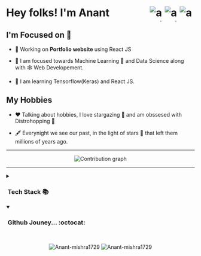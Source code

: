 <h1 z>Hey folks!  I'm Anant <img src = "https://github.com/Anant-mishra1729/Anant-mishra1729/blob/main/wave.gif" alt = "" width = "30"/> 
<a  href="https://instagram.com/anantmishra58" target="blank"><img align="right" src="https://cdn-icons.flaticon.com/png/512/3938/premium/3938051.png?token=exp=1655811373~hmac=65a072cf84b1dc816a1c8eb77c494ee0" alt="anantmishra58" height="40" width="40" /></a>&nbsp;
<a href="https://www.linkedin.com/in/anant-mishra-886912212" target="blank"><img align="right" src="https://cdn-icons.flaticon.com/png/512/2504/premium/2504923.png?token=exp=1655811123~hmac=14fb7a60f5d510d39246020ec07e0bba" alt="amishra1729" height="40" width="40" /></a>&nbsp;
<a href="https://github.com/Anant-mishra1729/Anant-mishra1729" target="blank"><img align="right" src="https://cdn-icons.flaticon.com/png/512/2504/premium/2504911.png?token=exp=1655811268~hmac=5ed1331ad0ea2a085798c55afe901210" alt="amishra1729" height="40" width="40" /></a>
</h1>

<h2>I'm Focused on 🔭 </h2>

- 👷 Working on **Portfolio website** using React JS 

- 🌱 I am focused towards Machine Learning 🧠 and Data Science along with 🕸️ Web Developement.

- 📖 I am learning Tensorflow(Keras) and React JS.

<h2>My Hobbies </h2>

- ❤️ Talking about hobbies, I love stargazing 🌌 and am obssesed with Distrohopping 🐧

- 🖋️ Everynight we see our past, in the light of stars 🌃 that left them millions of years ago.

<!-- <h2/>Reach me here... 📬</h2> -->


<center>
 <hr/>
<img src = "https://activity-graph.herokuapp.com/graph?username=Anant-mishra1729&theme=material-palenight&custom_title=Contribution%20Timeline&hide_border=true&radius=16" alt = "Contribution graph"/>
</center>

<hr/>

<details>
<summary><h3>&nbsp;Tech Stack 📚</h3></summary>
<!--   Languages -->
<h2 align="left">ʟᴀɴɢᴜᴀɢᴇꜱ</h2>
<p align ="left">
<img src = "https://raw.githubusercontent.com/devicons/devicon/master/icons/c/c-original.svg" height = "40">&nbsp;&nbsp;
<img src = "https://raw.githubusercontent.com/devicons/devicon/master/icons/cplusplus/cplusplus-original.svg" width = "40" height = "40">&nbsp;&nbsp;
<a href="https://www.python.org" target="_blank"> <img src="https://raw.githubusercontent.com/devicons/devicon/master/icons/python/python-original.svg" alt="python" width="40" height="40"/> </a>&nbsp;
<a href="https://developer.mozilla.org/en-US/docs/Web/JavaScript" target="_blank"> <img src="https://raw.githubusercontent.com/devicons/devicon/master/icons/javascript/javascript-original.svg" alt="javascript" width="35" height="35"/> </a>&nbsp;&nbsp;
<img src = "https://raw.githubusercontent.com/devicons/devicon/master/icons/html5/html5-original-wordmark.svg" width = "40" height = "40">&nbsp;&nbsp;
<a href="https://www.w3schools.com/css/" target="_blank"> <img src="https://raw.githubusercontent.com/devicons/devicon/master/icons/css3/css3-original-wordmark.svg" alt="css3" width="40" height="40"/> </a> 
  <img src="https://github-readme-stats.vercel.app/api/top-langs?username=Anant-mishra1729&hide=jupyter%20notebook&show_icons=true&locale=en&layout=compact&theme=material-palenight&hide_border=true"alt="Anant-mishra1729" align = "right"/>
 </p>

<h2 align="left">ᴡᴇʙ ᴅᴇᴠ / ᴅᴀᴛᴀʙᴀꜱᴇ</h2>
<p align ="left">
<a href="https://reactjs.org/" target="_blank"> <img src="https://img.shields.io/badge/React-20232A?style=for-the-badge&logo=react&logoColor=61DAFB" alt="react" width="100" height="30"/> </a>
<a href="https://git-scm.com/" target="_blank"></a>
<a href="https://nodejs.org" target="_blank"> <img src="https://img.shields.io/badge/Node.js-339933?style=for-the-badge&logo=nodedotjs&logoColor=white" alt="nodejs" width="100" height="30"/> </a>
<a href="https://www.djangoproject.com/" target="_blank" > <img src="https://img.shields.io/badge/Django-092E20?style=for-the-badge&logo=django&logoColor=green" alt="django" width="100" height="30"/></a>
<a href="https://www.mongodb.com/" target="_blank"> <img src="https://img.shields.io/badge/MongoDB-white?style=for-the-badge&logo=mongodb&logoColor=4EA94B" alt="mongodb" width="100" height="30"/> </a>
</p>
<h2 align = "left">ᴍᴀᴄʜɪɴᴇ ʟᴇᴀʀɴɪɴɢ / ᴅᴇᴇᴘ ʟᴇᴀʀɴɪɴɢ</h2> 
  <a href="https://keras.io/about/" target="_blank"> <img src="https://img.shields.io/badge/Keras-%23D00000.svg?style=for-the-badge&logo=Keras&logoColor=white" alt="keras" width="100" height="30"/> </a>
<a href="https://opencv.org/" target="_blank" > <img src="https://img.shields.io/badge/OpenCV-27338e?style=for-the-badge&logo=OpenCV&logoColor=white" alt="django" width="100" height="30"/></a>
  <a href="https://tensorflow.org/" target="_blank" > <img src="https://img.shields.io/badge/TensorFlow-%23FF6F00.svg?style=for-the-badge&logo=TensorFlow&logoColor=white" alt="django" width="100" height="30"/></a>
  
</details>

<details open>
<summary><h3>&nbsp;Github Jouney... :octocat:</h3></summary>
 <br/>
<p align = "center">
<img src="https://github-readme-stats.vercel.app/api?username=Anant-mishra1729&show_icons=true&theme=material-palenight&hide_border=true" alt="Anant-mishra1729" width = "49%"/>
<img src="https://github-readme-streak-stats.herokuapp.com?user=Anant-mishra1729&theme=material-palenight&hide_border=true&date_format=M%20j%5B%2C%20Y%5D" alt="Anant-mishra1729" width = "49%"/>
</p>
